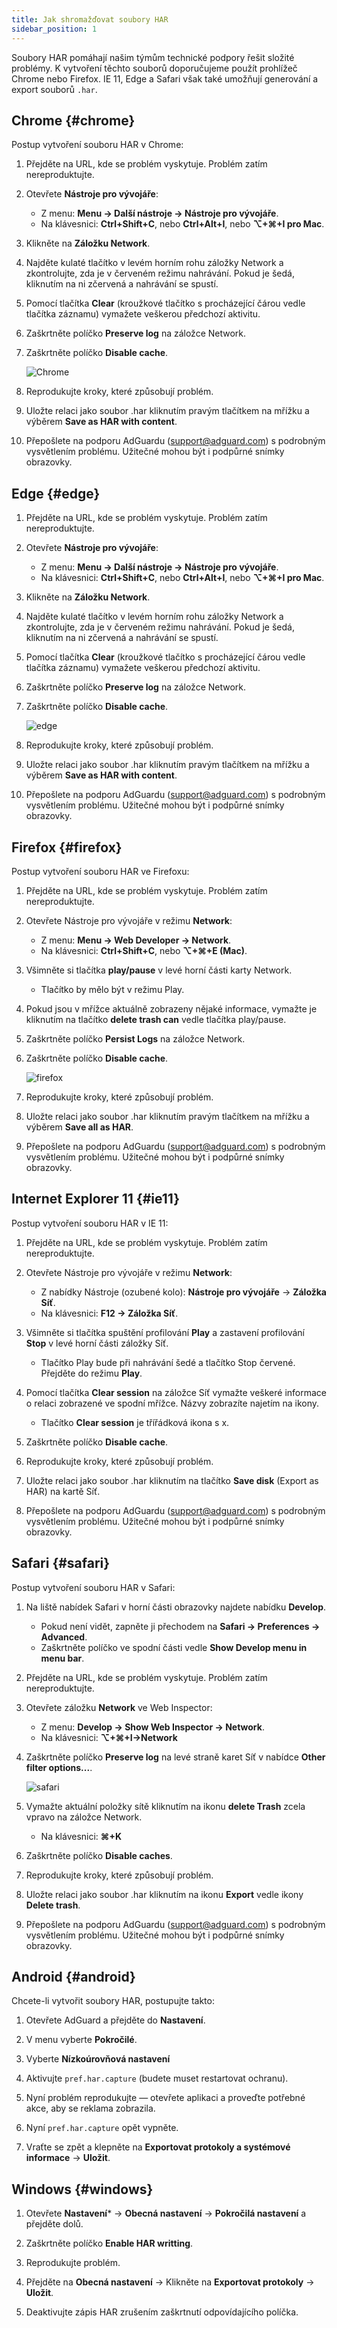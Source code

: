 ```yaml
---
title: Jak shromažďovat soubory HAR
sidebar_position: 1
---
```


Soubory HAR pomáhají našim týmům technické podpory řešit složité problémy. K vytvoření těchto souborů doporučujeme použít prohlížeč Chrome nebo Firefox. IE 11, Edge a Safari však také umožňují generování a export souborů `.har`.

## Chrome {#chrome}

Postup vytvoření souboru HAR v Chrome:

1. Přejděte na URL, kde se problém vyskytuje. Problém zatím nereproduktujte.

1. Otevřete **Nástroje pro vývojáře**:

    - Z menu: **Menu → Další nástroje → Nástroje pro vývojáře**.
    - Na klávesnici: **Ctrl+Shift+C**, nebo **Ctrl+Alt+I**, nebo **⌥+⌘+I pro Mac**.

1. Klikněte na **Záložku Network**.

1. Najděte kulaté tlačítko v levém horním rohu záložky Network a zkontrolujte, zda je v červeném režimu nahrávání. Pokud je šedá, kliknutím na ni zčervená a nahrávání se spustí.

1. Pomocí tlačítka **Clear** (kroužkové tlačítko s procházející čárou vedle tlačítka záznamu) vymažete veškerou předchozí aktivitu.

1. Zaškrtněte políčko **Preserve log** na záložce Network.

1. Zaškrtněte políčko **Disable cache**.

    ![Chrome](https://cdn.adtidy.org/content/Kb/ad_blocker/guides/chrome.png)

1. Reprodukujte kroky, které způsobují problém.

1. Uložte relaci jako soubor .har kliknutím pravým tlačítkem na mřížku a výběrem **Save as HAR with content**.

1. Přepošlete na podporu AdGuardu (support@adguard.com) s podrobným vysvětlením problému. Užitečné mohou být i podpůrné snímky obrazovky.

## Edge {#edge}

1. Přejděte na URL, kde se problém vyskytuje. Problém zatím nereproduktujte.

1. Otevřete **Nástroje pro vývojáře**:

    - Z menu: **Menu → Další nástroje → Nástroje pro vývojáře**.
    - Na klávesnici: **Ctrl+Shift+C**, nebo **Ctrl+Alt+I**, nebo **⌥+⌘+I pro Mac**.

1. Klikněte na **Záložku Network**.

1. Najděte kulaté tlačítko v levém horním rohu záložky Network a zkontrolujte, zda je v červeném režimu nahrávání. Pokud je šedá, kliknutím na ni zčervená a nahrávání se spustí.

1. Pomocí tlačítka **Clear** (kroužkové tlačítko s procházející čárou vedle tlačítka záznamu) vymažete veškerou předchozí aktivitu.

1. Zaškrtněte políčko **Preserve log** na záložce Network.

1. Zaškrtněte políčko **Disable cache**.

    ![edge](https://cdn.adtidy.org/content/Kb/ad_blocker/guides/edge.png)

1. Reprodukujte kroky, které způsobují problém.

1. Uložte relaci jako soubor .har kliknutím pravým tlačítkem na mřížku a výběrem **Save as HAR with content**.

1. Přepošlete na podporu AdGuardu (support@adguard.com) s podrobným vysvětlením problému. Užitečné mohou být i podpůrné snímky obrazovky.

## Firefox {#firefox}

Postup vytvoření souboru HAR ve Firefoxu:

1. Přejděte na URL, kde se problém vyskytuje. Problém zatím nereproduktujte.

1. Otevřete Nástroje pro vývojáře v režimu **Network**:

    - Z menu: **Menu → Web Developer → Network**.
    - Na klávesnici: **Ctrl+Shift+C**, nebo **⌥+⌘+E (Mac)**.

1. Všimněte si tlačítka **play/pause** v levé horní části karty Network.

    - Tlačítko by mělo být v režimu Play.

1. Pokud jsou v mřížce aktuálně zobrazeny nějaké informace, vymažte je kliknutím na tlačítko **delete trash can** vedle tlačítka play/pause.

1. Zaškrtněte políčko **Persist Logs** na záložce Network.

1. Zaškrtněte políčko **Disable cache**.

    ![firefox](https://cdn.adtidy.org/content/Kb/ad_blocker/guides/firefox.png)

1. Reprodukujte kroky, které způsobují problém.

1. Uložte relaci jako soubor .har kliknutím pravým tlačítkem na mřížku a výběrem **Save all as HAR**.

1. Přepošlete na podporu AdGuardu (support@adguard.com) s podrobným vysvětlením problému. Užitečné mohou být i podpůrné snímky obrazovky.

## Internet Explorer 11 {#ie11}

Postup vytvoření souboru HAR v IE 11:

1. Přejděte na URL, kde se problém vyskytuje. Problém zatím nereproduktujte.

1. Otevřete Nástroje pro vývojáře v režimu **Network**:

    - Z nabídky Nástroje (ozubené kolo): **Nástroje pro vývojáře** → **Záložka Síť**.
    - Na klávesnici: **F12 → Záložka Síť**.

1. Všimněte si tlačítka spuštění profilování **Play** a zastavení profilování **Stop** v levé horní části záložky Síť.

    - Tlačítko Play bude při nahrávání šedé a tlačítko Stop červené. Přejděte do režimu **Play**.

1. Pomocí tlačítka **Clear session** na záložce Síť vymažte veškeré informace o relaci zobrazené ve spodní mřížce. Názvy zobrazíte najetím na ikony.

    - Tlačítko **Clear session** je třířádková ikona s x.

1. Zaškrtněte políčko **Disable cache**.

1. Reprodukujte kroky, které způsobují problém.

1. Uložte relaci jako soubor .har kliknutím na tlačítko **Save disk** (Export as HAR) na kartě Síť.

1. Přepošlete na podporu AdGuardu (support@adguard.com) s podrobným vysvětlením problému. Užitečné mohou být i podpůrné snímky obrazovky.

## Safari {#safari}

Postup vytvoření souboru HAR v Safari:

1. Na liště nabídek Safari v horní části obrazovky najdete nabídku **Develop**.

    - Pokud není vidět, zapněte ji přechodem na **Safari → Preferences → Advanced**.
    - Zaškrtněte políčko ve spodní části vedle **Show Develop menu in menu bar**.

1. Přejděte na URL, kde se problém vyskytuje. Problém zatím nereproduktujte.

1. Otevřete záložku **Network** ve Web Inspector:

    - Z menu: **Develop → Show Web Inspector → Network**.
    - Na klávesnici: **⌥+⌘+I→Network**

1. Zaškrtněte políčko **Preserve log** na levé straně karet Síť v nabídce **Other filter options...**.

    ![safari](https://cdn.adtidy.org/content/kb/ad_blocker/safari/preserve-log.png)

1. Vymažte aktuální položky sítě kliknutím na ikonu **delete Trash** zcela vpravo na záložce Network.

    - Na klávesnici: **⌘+K**

1. Zaškrtněte políčko **Disable caches**.

1. Reprodukujte kroky, které způsobují problém.

1. Uložte relaci jako soubor .har kliknutím na ikonu **Export** vedle ikony **Delete trash**.

1. Přepošlete na podporu AdGuardu (support@adguard.com) s podrobným vysvětlením problému. Užitečné mohou být i podpůrné snímky obrazovky.

## Android {#android}

Chcete-li vytvořit soubory HAR, postupujte takto:

1. Otevřete AdGuard a přejděte do **Nastavení**.

1. V menu vyberte **Pokročilé**.

1. Vyberte **Nízkoúrovňová nastavení**

1. Aktivujte `pref.har.capture` (budete muset restartovat ochranu).

1. Nyní problém reprodukujte — otevřete aplikaci a proveďte potřebné akce, aby se reklama zobrazila.

1. Nyní `pref.har.capture` opět vypněte.

1. Vraťte se zpět a klepněte na **Exportovat protokoly a systémové informace** → **Uložit**.

## Windows {#windows}

1. Otevřete **Nastavení*** → **Obecná nastavení** → **Pokročilá nastavení** a přejděte dolů.

1. Zaškrtněte políčko **Enable HAR writting**.

1. Reprodukujte problém.

1. Přejděte na **Obecná nastavení** → Klikněte na **Exportovat protokoly** → **Uložit**.

1. Deaktivujte zápis HAR zrušením zaškrtnutí odpovídajícího políčka.
